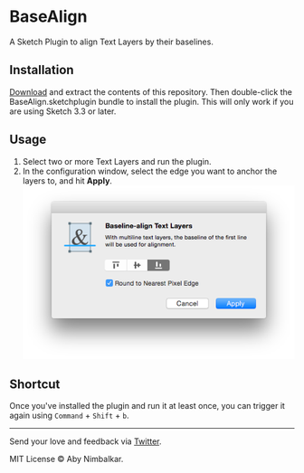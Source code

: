 # BaseAlign
A Sketch Plugin to align Text Layers by their baselines.

## Installation  
[Download](https://github.com/abynim/BaseAlign/archive/master.zip) and extract the contents of this repository. Then double-click the BaseAlign.sketchplugin bundle to install the plugin. This will only work if you are using Sketch 3.3 or later.

## Usage  
1. Select two or more Text Layers and run the plugin.  
2. In the configuration window, select the edge you want to anchor the layers to, and hit __Apply__.  
![Configuration Window](config_dialog.png)

## Shortcut  
Once you've installed the plugin and run it at least once, you can trigger it again using `Command` + `Shift` + `b`.

---

Send your love and feedback via [Twitter](http://twitter.com/abynim).

MIT License © Aby Nimbalkar.